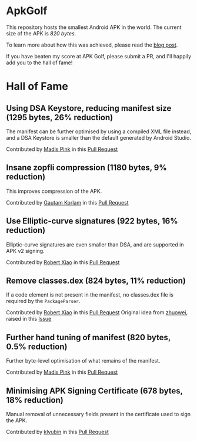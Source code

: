 # ApkGolf
This repository hosts the smallest Android APK in the world. The current size of the APK is *820 bytes*.

To learn more about how this was achieved, please read the [blog post](https://fractalwrench.co.uk/posts/playing-apk-golf-how-low-can-an-android-app-go/).

If you have beaten my score at APK Golf, please submit a PR, and I'll happily add you to the hall of fame!


# Hall of Fame

## Using DSA Keystore, reducing manifest size (1295 bytes, 26% reduction)
The manifest can be further optimised by using a compiled XML file instead, and a DSA Keystore is smaller than the default generated by Android Studio.

Contributed by [Madis Pink](https://github.com/madisp) in this [Pull Request](https://github.com/fractalwrench/ApkGolf/pull/3)

## Insane zopfli compression (1180 bytes, 9% reduction)
This improves compression of the APK.

Contributed by [Gautam Korlam](https://github.com/kageiit) in this [Pull Request](https://github.com/fractalwrench/ApkGolf/pull/5)

## Use Elliptic-curve signatures (922 bytes, 16% reduction)
Elliptic-curve signatures are even smaller than DSA, and are supported in APK v2 signing.

Contributed by [Robert Xiao](https://github.com/nneonneo) in this [Pull Request](https://github.com/fractalwrench/ApkGolf/pull/4)

## Remove classes.dex (824 bytes, 11% reduction)
If a code element is not present in the manifest, no classes.dex file is required by the `PackageParser`.

Contributed by [Robert Xiao](https://github.com/nneonneo) in this [Pull Request](https://github.com/fractalwrench/ApkGolf/pull/12)
Original idea from [zhuowei](https://github.com/zhuowei), raised in this [Issue](https://github.com/fractalwrench/ApkGolf/issues/8)

## Further hand tuning of manifest (820 bytes, 0.5% reduction)
Further byte-level optimisation of what remains of the manifest.

Contributed by [Madis Pink](https://github.com/madisp) in this [Pull Request](https://github.com/fractalwrench/ApkGolf/pull/6)

## Minimising APK Signing Certificate (678 bytes, 18% reduction)
Manual removal of unnecessary fields present in the certificate used to sign the APK.

Contributed by [klyubin](https://github.com/klyubin) in this [Pull Request](https://github.com/fractalwrench/ApkGolf/pull/15)

